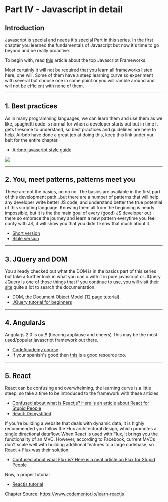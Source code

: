 # Part IV - Javascript in detail

## Introduction

Javascript is special and needs it's special Part in this series. In the first chapter you learned the fundamentals of Javascript but now it's time to go beyond and be really proactive.

To begin with, read [this](http://www.sitepoint.com/top-javascript-frameworks-libraries-tools-use/) article about the top Javascript Frameworks.

Most certainly it will not be required that you learn all frameworks listed here, one will. Some of them have a steep learning curve so experiment with several but choose one in some point or you will ramble around and will not be efficient with none of them.

---

## 1. Best practices

As in many programming languages, we can learn them and use them as we like, spaghetti code is normal for when a developer starts out but in time it gets tiresome to understand, so best practices and guidelines are here to help. Airbnb have done a great job at doing this, keep this link under yur belt for the entire chapter.

- [Airbnb javascript style guide](https://github.com/airbnb/javascript)

![](/img/spaghetti.jpg)

---

## 2. You, meet patterns, patterns meet you

These are not the basics, no no no. The basics are available in the first part of this development path...but there are a number of patterns that will help any developer write better JS code, and understand better the true potential of this scripting language. Knowing them all from the beginning is nearly impossible, but it is the the main goal of every (good) JS developer out there so embrace the journey and learn a new pattern everytime you feel confy with JS, it will show you that you didn't know that much about it.

- [Short version](https://scotch.io/bar-talk/4-javascript-design-patterns-you-should-know)
- [Bible version](https://addyosmani.com/resources/essentialjsdesignpatterns/book/)

---

## 3. JQuery and DOM

You already checked out what the DOM is in the basics part of this series but take a further look in what you can o with it in pure javascript or JQuery. JQuery is one of those things that if you continue to use, you will visit [their site](https://jquery.com/) quite a lot to search the documentation.

- [DOM, the Document Object Model (12 page tutorial)](http://www.w3schools.com/js/js_htmldom.asp).
- [JQuery tutorial for beginners](https://www.youtube.com/playlist?list=PLoYCgNOIyGABdI2V8I_SWo22tFpgh2s6_)

---

## 4. AngularJs

Angularjs 2.0 is out!! (hearing applause and cheers) This may be the most used/popular javascript framework out there.

- [CodeAcademy course](https://www.codecademy.com/learn/learn-angularjs)
- If your spanish's good then [this](https://www.youtube.com/playlist?list=PLpOqH6AE0tNhdnOl1mOBthj4C7OHdwQB2) is a good resource too.

---

## 5. React

React can be confusing and overwhelming, the learning curve is a little steep, so take a time to be introduced to the framework with these articles

- [Confused about what is Reactjs? Here is an article about React for Stupid People](http://blog.andrewray.me/reactjs-for-stupid-people/)
- [React: Demystified](http://blog.reverberate.org/2014/02/react-demystified.html)

If you're building a website that deals with dynamic data, it is highly recommended you follow the Flux architectural design, which promotes a single directional dataflow. When React is used with Flux, it brings you the functionality of an MVC. However, according to Facebook, current MVCs don't scale well with building additional features to a large codebase, so React + Flux was their solution.

- [Confused about what Flux is? Here is a neat article on Flux for Stupid People](http://blog.andrewray.me/flux-for-stupid-people/)

Now, a proper tutorial

- [Reactjs tutorial](https://www.youtube.com/playlist?list=PLoYCgNOIyGABj2GQSlDRjgvXtqfDxKm5b)

Chapter Source: https://www.codementor.io/learn-reactjs
